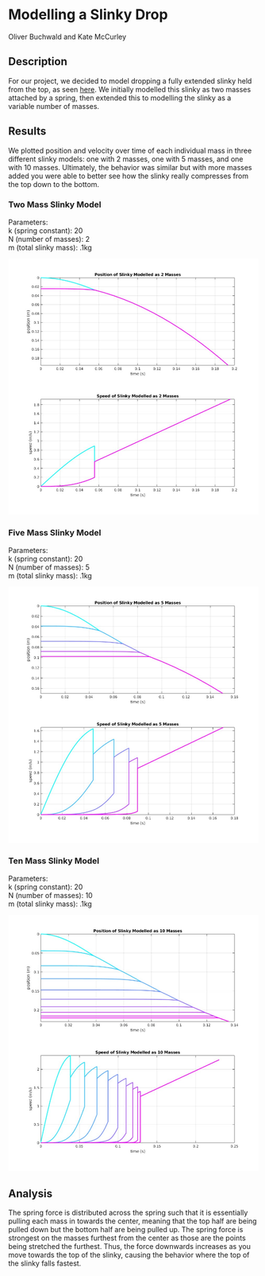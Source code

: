# Modelling a Slinky Drop
Oliver Buchwald and Kate McCurley

## Description
For our project, we decided to model dropping a fully extended slinky held from the top, as seen [here](https://www.youtube.com/watch?v=wGIZKETKKdw). We initially modelled this slinky as two masses attached by a spring, then extended this to modelling the slinky as a variable number of masses. 

## Results
We plotted position and velocity over time of each individual mass in three different slinky models: one with 2 masses, one with 5 masses, and one with 10 masses. Ultimately, the behavior was similar but with more masses added you were able to better see how the slinky really compresses from the top down to the bottom.

### Two Mass Slinky Model
Parameters: \
k (spring constant): 20 \
N (number of masses): 2 \
m (total slinky mass): .1kg

![results plot for a slinky modelled as 2 masses](2massplots.jpg)

### Five Mass Slinky Model
Parameters: \
k (spring constant): 20 \
N (number of masses): 5 \
m (total slinky mass): .1kg

![results plot for a slinky modelled as 5 masses](5massplots.jpg)

### Ten Mass Slinky Model
Parameters: \
k (spring constant): 20 \
N (number of masses): 10 \
m (total slinky mass): .1kg

![results plot for a slinky modelled as 10 masses](10massplots.jpg)

## Analysis
The spring force is distributed across the spring such that it is essentially pulling each mass in towards the center, meaning that the top half are being pulled down but the bottom half are being pulled up. The spring force is strongest on the masses furthest from the center as those are the points being stretched the furthest. Thus, the force downwards increases as you move towards the top of the slinky, causing the behavior where the top of the slinky falls fastest. 